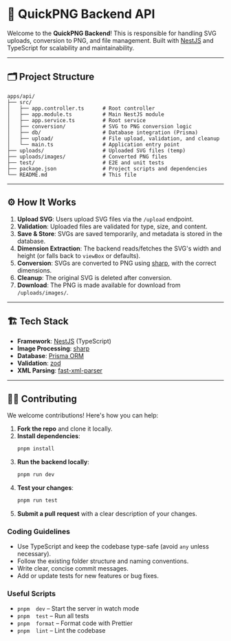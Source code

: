# 🚀 QuickPNG Backend API

Welcome to the **QuickPNG Backend**! This is responsible for handling SVG uploads, conversion to PNG, and file management. Built with [NestJS](https://nestjs.com/) and TypeScript for scalability and maintainability.

---

## 🗂️ Project Structure

```
apps/api/
├── src/
│   ├── app.controller.ts      # Root controller
│   ├── app.module.ts          # Main NestJS module
│   ├── app.service.ts         # Root service
│   ├── conversion/            # SVG to PNG conversion logic
│   ├── db/                    # Database integration (Prisma)
│   ├── upload/                # File upload, validation, and cleanup
│   └── main.ts                # Application entry point
├── uploads/                   # Uploaded SVG files (temp)
├── uploads/images/            # Converted PNG files
├── test/                      # E2E and unit tests
├── package.json               # Project scripts and dependencies
└── README.md                  # This file
```

---

## ⚙️ How It Works

1. **Upload SVG**: Users upload SVG files via the `/upload` endpoint.
2. **Validation**: Uploaded files are validated for type, size, and content.
3. **Save & Store**: SVGs are saved temporarily, and metadata is stored in the database.
4. **Dimension Extraction**: The backend reads/fetches the SVG's width and height (or falls back to `viewBox` or defaults).
5. **Conversion**: SVGs are converted to PNG using [sharp](https://sharp.pixelplumbing.com/), with the correct dimensions.
6. **Cleanup**: The original SVG is deleted after conversion.
7. **Download**: The PNG is made available for download from `/uploads/images/`.

---

## 🏗️ Tech Stack

- **Framework**: [NestJS](https://nestjs.com/) (TypeScript)
- **Image Processing**: [sharp](https://sharp.pixelplumbing.com/)
- **Database**: [Prisma ORM](https://www.prisma.io/)
- **Validation**: [zod](https://zod.dev/)
- **XML Parsing**: [fast-xml-parser](https://github.com/NaturalIntelligence/fast-xml-parser)

---

## 🧑‍💻 Contributing

We welcome contributions! Here's how you can help:

1. **Fork the repo** and clone it locally.
2. **Install dependencies**:
   ```sh
   pnpm install
   ```
3. **Run the backend locally**:
   ```sh
   pnpm run dev
   ```
4. **Test your changes**:
   ```sh
   pnpm run test
   ```
5. **Submit a pull request** with a clear description of your changes.

### Coding Guidelines

- Use TypeScript and keep the codebase type-safe (avoid `any` unless necessary).
- Follow the existing folder structure and naming conventions.
- Write clear, concise commit messages.
- Add or update tests for new features or bug fixes.

### Useful Scripts

- `pnpm  dev` – Start the server in watch mode
- `pnpm  test` – Run all tests
- `pnpm  format` – Format code with Prettier
- `pnpm  lint` – Lint the codebase
